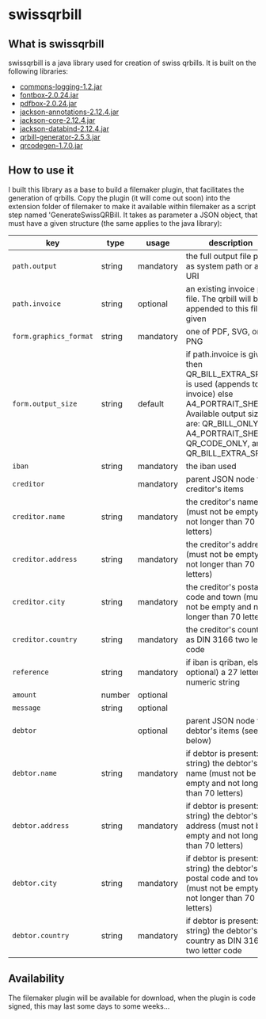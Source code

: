 # swissqrbill

## What is swissqrbill

swissqrbill is a java library used for creation of swiss qrbills. It is built on the following libraries:

* [commons-logging-1.2.jar](http://commons.apache.org/proper/commons-logging/download_logging.cgi)
* [fontbox-2.0.24.jar](https://www.apache.org/dyn/closer.lua/pdfbox/2.0.24/fontbox-2.0.24.jar)
* [pdfbox-2.0.24.jar](https://www.apache.org/dyn/closer.lua/pdfbox/2.0.24/pdfbox-2.0.24.jar)
* [jackson-annotations-2.12.4.jar](https://mvnrepository.com/artifact/com.fasterxml.jackson.core/jackson-annotations/2.12.4)
* [jackson-core-2.12.4.jar](https://mvnrepository.com/artifact/com.fasterxml.jackson.core/jackson-core/2.12.4)
* [jackson-databind-2.12.4.jar](https://mvnrepository.com/artifact/com.fasterxml.jackson.core/jackson-databind/2.12.4)
* [qrbill-generator-2.5.3.jar](https://mvnrepository.com/artifact/net.codecrete.qrbill/qrbill-generator/2.5.3)
* [qrcodegen-1.7.0.jar](https://mvnrepository.com/artifact/io.nayuki/qrcodegen/1.7.0)

## How to use it

I built this library as a base to build a filemaker plugin, that facilitates the generation of qrbills. Copy the plugin (it will come out soon) into the extension folder of filemaker to make it available within filemaker as a script step named 'GenerateSwissQRBill. It takes as parameter a JSON object, that must have a given structure (the same applies to the java library):

|key|type|usage|description|
|---|---|---|---|
|`path.output`|string|mandatory|the full output file path as system path or as URI|
|`path.invoice`|string|optional|an existing invoice pdf file. The qrbill will be appended to this file, if given|  
|`form.graphics_format`|string|mandatory|one of PDF, SVG, or PNG|
|`form.output_size`|string|default|if path.invoice is given, then QR_BILL_EXTRA_SPACE is used (appends to the invoice) else A4_PORTRAIT_SHEET. Available output sizes are: QR_BILL_ONLY, A4_PORTRAIT_SHEET, QR_CODE_ONLY, and QR_BILL_EXTRA_SPACE|
|`iban`|string|mandatory|the iban used|
|`creditor`||mandatory|parent JSON node for creditor's items|
|`creditor.name`|string|mandatory|the creditor's name (must not be empty and not longer than 70 letters)|
|`creditor.address`|string|mandatory|the creditor's address (must not be empty and not longer than 70 letters)|
|`creditor.city`|string|mandatory|the creditor's postal code and town (must not be empty and not longer than 70 letters)|  
|`creditor.country`|string|mandatory|the creditor's country as DIN 3166 two letter code|
|`reference`|string|mandatory|if iban is qriban, else optional) a 27 letter numeric string|  
|`amount`|number|optional||  
|`message`|string|optional||
|`debtor`||optional|parent JSON node for debtor's items (see below)|
|`debtor.name`|string|mandatory|if debtor is present: string) the debtor's name (must not be empty and not longer than 70 letters)|
|`debtor.address`|string|mandatory|if debtor is present: string) the debtor's address (must not be empty and not longer than 70 letters)|
|`debtor.city`|string|mandatory|if debtor is present: string) the debtor's postal code and town (must not be empty and not longer than 70 letters)|  
|`debtor.country`|string|mandatory|if debtor is present: string) the debtor's country as DIN 3166 two letter code|

## Availability
The filemaker plugin will be available for download, when the plugin is code signed, this may last some days to some weeks...
